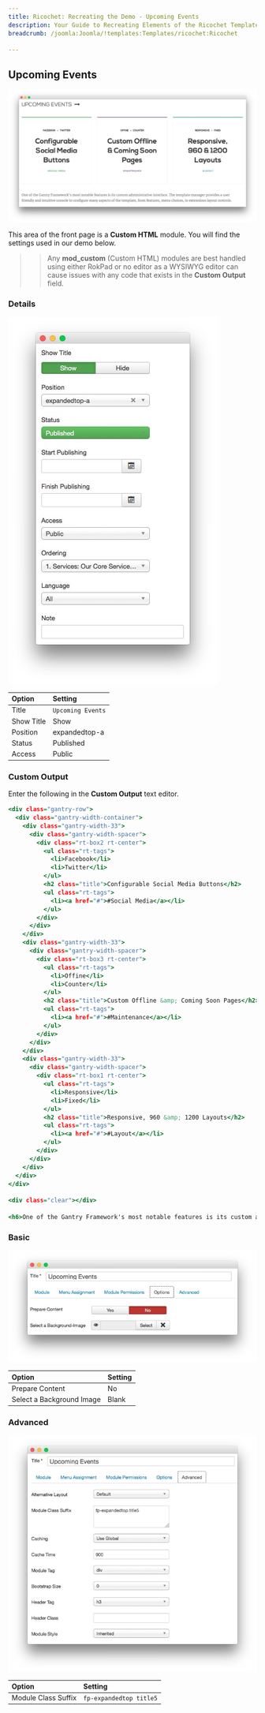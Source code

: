 ```yaml
---
title: Ricochet: Recreating the Demo - Upcoming Events
description: Your Guide to Recreating Elements of the Ricochet Template for Joomla
breadcrumb: /joomla:Joomla/!templates:Templates/ricochet:Ricochet

---
```


Upcoming Events
----

![](assets/demo_4.jpeg)

This area of the front page is a **Custom HTML** module. You will find the settings used in our demo below.

>> Any **mod_custom** (Custom HTML) modules are best handled using either RokPad or no editor as a WYSIWYG editor can cause issues with any code that exists in the **Custom Output** field.

### Details

![](assets/demo_4a.jpeg)

|   Option   |      Setting      |
| :--------- | :---------------- |
| Title      | `Upcoming Events` |
| Show Title | Show              |
| Position   | expandedtop-a     |
| Status     | Published         |
| Access     | Public            |

### Custom Output

Enter the following in the **Custom Output** text editor.

~~~ .html
<div class="gantry-row">
  <div class="gantry-width-container">
    <div class="gantry-width-33">
      <div class="gantry-width-spacer">
        <div class="rt-box2 rt-center">
          <ul class="rt-tags">
            <li>Facebook</li>
            <li>Twitter</li>
          </ul>         
          <h2 class="title">Configurable Social Media Buttons</h2>
          <ul class="rt-tags">
            <li><a href="#">#Social Media</a></li>
          </ul>           
        </div>
      </div>
    </div>  
    <div class="gantry-width-33">
      <div class="gantry-width-spacer">
        <div class="rt-box3 rt-center">
          <ul class="rt-tags">
            <li>Offine</li>
            <li>Counter</li>
          </ul>           
          <h2 class="title">Custom Offline &amp; Coming Soon Pages</h2>
          <ul class="rt-tags">
            <li><a href="#">#Maintenance</a></li>
          </ul>           
        </div>
      </div>
    </div>  
    <div class="gantry-width-33">
      <div class="gantry-width-spacer">
        <div class="rt-box1 rt-center">
          <ul class="rt-tags">
            <li>Responsive</li>
            <li>Fixed</li>
          </ul>           
          <h2 class="title">Responsive, 960 &amp; 1200 Layouts</h2>
          <ul class="rt-tags">
            <li><a href="#">#Layout</a></li>
          </ul>           
        </div>
      </div>
    </div>      
  </div>    
</div>

<div class="clear"></div>

<h6>One of the Gantry Framework's most notable features is its custom administrative interface. The template manager provides a user friendly and intuitive console to configure many aspects of the template, from features, menu choices, to extensions layout controls.</h6>
~~~

### Basic

![](assets/demo_4b.jpeg)

| Option                    | Setting     |
| :----------               | :---------- |
| Prepare Content           | No          |
| Select a Background Image | Blank       |

### Advanced

![](assets/demo_4c.jpeg)

|        Option       |         Setting         |
| :------------------ | :---------------------- |
| Module Class Suffix | `fp-expandedtop title5` |

